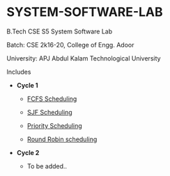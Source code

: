 # SYSTEM-SOFTWARE-LAB

B.Tech CSE S5 System Software Lab

Batch: CSE 2k16-20, College of Engg. Adoor

University: APJ Abdul Kalam Technological University

Includes

- **Cycle 1**

    - [FCFS Scheduling](https://github.com/abhijithvijayan/System-Software-lab/tree/master/p_01)

    - [SJF Scheduling](https://github.com/abhijithvijayan/System-Software-lab/tree/master/p_02)

    - [Priority Scheduling](https://github.com/abhijithvijayan/System-Software-lab/tree/master/p_03)

    - [Round Robin scheduling](https://github.com/abhijithvijayan/System-Software-lab/tree/master/p_04)
    
- **Cycle 2**

    - To be added..